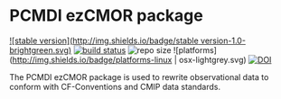PCMDI ezCMOR package
======
[![stable version](http://img.shields.io/badge/stable version-1.0-brightgreen.svg)](https://github.com/PCMDI/pcmdi_metrics/releases/tag/1.0)
[![build status](https://travis-ci.org/PCMDI/pcmdi_metrics.svg?branch=master)](https://travis-ci.org/PCMDI/pcmdi_metrics/builds)
![repo size](https://reposs.herokuapp.com/?path=PCMDI/pcmdi_metrics)
![platforms](http://img.shields.io/badge/platforms-linux | osx-lightgrey.svg)
[![DOI](http://img.shields.io/badge/DOI-10.5281/zenodo.13952-orange.svg)](http://doi.org/10.5281/zenodo.13952)

The PCMDI ezCMOR package is used to rewrite observational data to conform with CF-Conventions and CMIP data standards.
